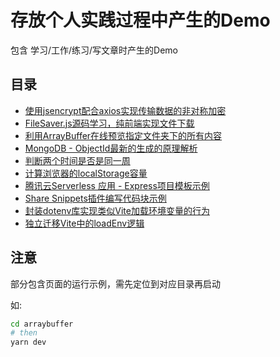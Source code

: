 # 存放个人实践过程中产生的Demo

包含 学习/工作/练习/写文章时产生的Demo

## 目录
* [使用jsencrypt配合axios实现传输数据的非对称加密](./asymmetric-encryption)
* [FileSaver.js源码学习，纯前端实现文件下载](./download-img/README.md)
* [利用ArrayBuffer在线预览指定文件夹下的所有内容](./arraybuffer/README.md)
* [MongoDB - ObjectId最新的生成的原理解析](./objectId/README.md)
* [判断两个时间是否是同一周](./isSameWeek/README.md)
* [计算浏览器的localStorage容量](./getLocalStoragSize/README.md)
* [腾讯云Serverless 应用 - Express项目模板示例](./sls-express/README.md)
* [Share Snippets插件编写代码块示例](./share-snippets/README.md)
* [封装dotenv库实现类似Vite加载环境变量的行为](./loadEnv/README.md)
* [独立迁移Vite中的loadEnv逻辑](./vite-loadEnv/README.md)
## 注意
部分包含页面的运行示例，需先定位到对应目录再启动

如:
```sh
cd arraybuffer
# then
yarn dev
```